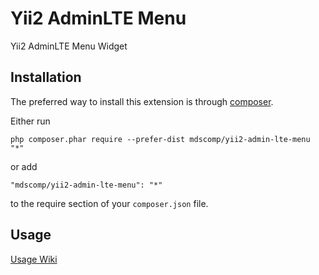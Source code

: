 Yii2 AdminLTE Menu
=============
Yii2 AdminLTE Menu Widget

Installation
------------

The preferred way to install this extension is through [composer](http://getcomposer.org/download/).

Either run

```
php composer.phar require --prefer-dist mdscomp/yii2-admin-lte-menu "*"
```

or add

```
"mdscomp/yii2-admin-lte-menu": "*"
```

to the require section of your `composer.json` file.


Usage
-----

[Usage Wiki](https://bitbucket.org/lietsen/mdscomp-yii2-admin-lte-menu/wiki/Usage)